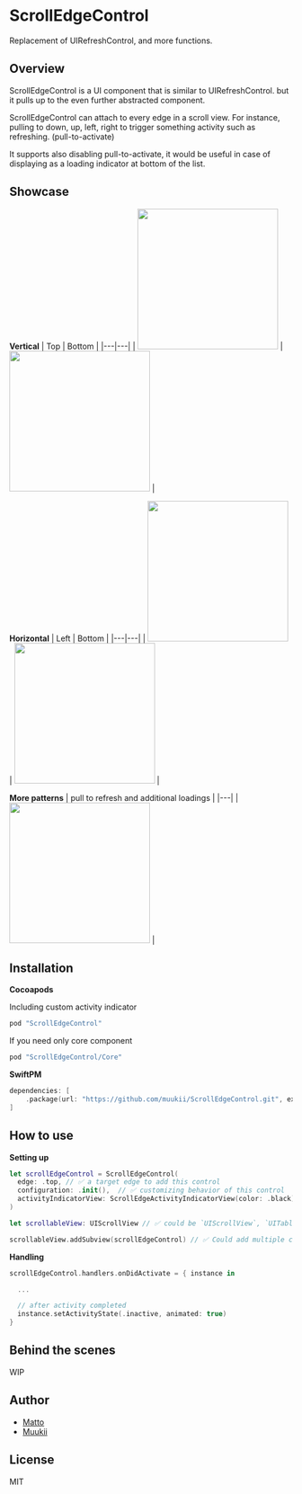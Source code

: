 # ScrollEdgeControl

Replacement of UIRefreshControl, and more functions.

## Overview

ScrollEdgeControl is a UI component that is similar to UIRefreshControl. but it pulls up to the even further abstracted component.

ScrollEdgeControl can attach to every edge in a scroll view. 
For instance, pulling to down, up, left, right to trigger something activity such as refreshing. (pull-to-activate)

It supports also disabling pull-to-activate, it would be useful in case of displaying as a loading indicator at bottom of the list.

## Showcase

**Vertical**
| Top | Bottom |
|---|---|
| <img width=250px src="https://user-images.githubusercontent.com/1888355/143772795-e35f0b9f-b7b1-4c9e-90ee-fabbdb62d0cd.gif" /> | <img width=250px src="https://user-images.githubusercontent.com/1888355/143772658-0cfa987a-e61e-404b-a5b0-ed296d534817.gif" /> | 

**Horizontal**
| Left | Bottom |
|---|---|
| <img width=250px src="https://user-images.githubusercontent.com/1888355/143772891-6a8431a7-bb50-467d-934e-02b8d8e8d7e3.gif" /> | <img width=250px src="https://user-images.githubusercontent.com/1888355/143772913-1d1b958e-9347-4664-a596-5990817c566c.gif" /> | 

**More patterns**
| pull to refresh and additional loadings |
|---|
| <img width=250px src="https://user-images.githubusercontent.com/1888355/143773010-229a1934-c318-4005-a49a-9fc0f1b96a42.gif" /> |

## Installation

**Cocoapods**

Including custom activity indicator
```ruby
pod "ScrollEdgeControl"
```

If you need only core component
```ruby
pod "ScrollEdgeControl/Core"
```

**SwiftPM**

```swift
dependencies: [
    .package(url: "https://github.com/muukii/ScrollEdgeControl.git", exact: "<VERSION>")
]
```

## How to use

**Setting up**

```swift
let scrollEdgeControl = ScrollEdgeControl(
  edge: .top, // ✅ a target edge to add this control
  configuration: .init(),  // ✅ customizing behavior of this control
  activityIndicatorView: ScrollEdgeActivityIndicatorView(color: .black) // ✅ Adding your own component to display on this control
)
```

```swift
let scrollableView: UIScrollView // ✅ could be `UIScrollView`, `UITableView`, `UICollectionView`

scrollableView.addSubview(scrollEdgeControl) // ✅ Could add multiple controls for each edge
```

**Handling**

```swift
scrollEdgeControl.handlers.onDidActivate = { instance in

  ...

  // after activity completed
  instance.setActivityState(.inactive, animated: true)
}
```

## Behind the scenes

WIP

## Author

- [Matto](https://github.com/takumatt)
- [Muukii](https://github.com/muukii)

## License

MIT
